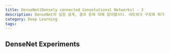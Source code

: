 ```yaml
---
title: DenseNet(Densely connected Convolutional Networks) - 3
description: DenseNet의 실험 설계, 결과 등에 대해 알아봅시다. 네트워크 구조에 획기적인 변화를 가져온 만큼 실험 결과 또한 놀라울 정도로 좋은 성능을 보여줍니다. 세 가지 데이터셋을 사용하여 실험 한 결과 모두 SOTA(State-Of-The_Art)의 성능이 나옵니다. Dense block 내부에서 필터를 거침에 따라 피쳐 맵의 가중치들이 어떻게 변하는지도 살펴봅시다.
category: Deep Learning
tags:
---
```


## DenseNet Experiments

